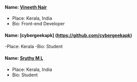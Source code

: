 #### Name: [Vineeth Nair](https://github.com/vineeth-nair)
- Place: Kerala, India
- Bio: Front-end Developer
#### Name: [cybergeekapk] (https://github.com/cybergeekapk)
-Place: Kerala
-Bio: Student
#### Name: [Sruthy M L](https://github.com/sru-thy)
- Place: Kerala, India
- Bio: Student
